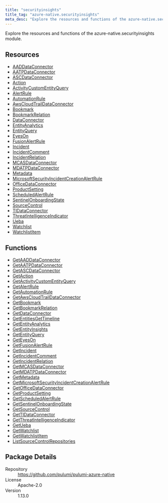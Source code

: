 ```yaml
---
title: "securityinsights"
title_tag: "azure-native.securityinsights"
meta_desc: "Explore the resources and functions of the azure-native.securityinsights module."
---
```


<!-- WARNING: this file was generated by Pulumi Docs Generator. -->
<!-- Do not edit by hand unless you're certain you know what you are doing! -->

Explore the resources and functions of the azure-native.securityinsights module.

<h2 id="resources">Resources</h2>
<ul class="api">
    <li><a href="aaddataconnector" title="AADDataConnector"><span class="symbol resource"></span>AADDataConnector</a></li>
    <li><a href="aatpdataconnector" title="AATPDataConnector"><span class="symbol resource"></span>AATPDataConnector</a></li>
    <li><a href="ascdataconnector" title="ASCDataConnector"><span class="symbol resource"></span>ASCDataConnector</a></li>
    <li><a href="action" title="Action"><span class="symbol resource"></span>Action</a></li>
    <li><a href="activitycustomentityquery" title="ActivityCustomEntityQuery"><span class="symbol resource"></span>ActivityCustomEntityQuery</a></li>
    <li><a href="alertrule" title="AlertRule"><span class="symbol resource"></span>AlertRule</a></li>
    <li><a href="automationrule" title="AutomationRule"><span class="symbol resource"></span>AutomationRule</a></li>
    <li><a href="awscloudtraildataconnector" title="AwsCloudTrailDataConnector"><span class="symbol resource"></span>AwsCloudTrailDataConnector</a></li>
    <li><a href="bookmark" title="Bookmark"><span class="symbol resource"></span>Bookmark</a></li>
    <li><a href="bookmarkrelation" title="BookmarkRelation"><span class="symbol resource"></span>BookmarkRelation</a></li>
    <li><a href="dataconnector" title="DataConnector"><span class="symbol resource"></span>DataConnector</a></li>
    <li><a href="entityanalytics" title="EntityAnalytics"><span class="symbol resource"></span>EntityAnalytics</a></li>
    <li><a href="entityquery" title="EntityQuery"><span class="symbol resource"></span>EntityQuery</a></li>
    <li><a href="eyeson" title="EyesOn"><span class="symbol resource"></span>EyesOn</a></li>
    <li><a href="fusionalertrule" title="FusionAlertRule"><span class="symbol resource"></span>FusionAlertRule</a></li>
    <li><a href="incident" title="Incident"><span class="symbol resource"></span>Incident</a></li>
    <li><a href="incidentcomment" title="IncidentComment"><span class="symbol resource"></span>IncidentComment</a></li>
    <li><a href="incidentrelation" title="IncidentRelation"><span class="symbol resource"></span>IncidentRelation</a></li>
    <li><a href="mcasdataconnector" title="MCASDataConnector"><span class="symbol resource"></span>MCASDataConnector</a></li>
    <li><a href="mdatpdataconnector" title="MDATPDataConnector"><span class="symbol resource"></span>MDATPDataConnector</a></li>
    <li><a href="metadata" title="Metadata"><span class="symbol resource"></span>Metadata</a></li>
    <li><a href="microsoftsecurityincidentcreationalertrule" title="MicrosoftSecurityIncidentCreationAlertRule"><span class="symbol resource"></span>MicrosoftSecurityIncidentCreationAlertRule</a></li>
    <li><a href="officedataconnector" title="OfficeDataConnector"><span class="symbol resource"></span>OfficeDataConnector</a></li>
    <li><a href="productsetting" title="ProductSetting"><span class="symbol resource"></span>ProductSetting</a></li>
    <li><a href="scheduledalertrule" title="ScheduledAlertRule"><span class="symbol resource"></span>ScheduledAlertRule</a></li>
    <li><a href="sentinelonboardingstate" title="SentinelOnboardingState"><span class="symbol resource"></span>SentinelOnboardingState</a></li>
    <li><a href="sourcecontrol" title="SourceControl"><span class="symbol resource"></span>SourceControl</a></li>
    <li><a href="tidataconnector" title="TIDataConnector"><span class="symbol resource"></span>TIDataConnector</a></li>
    <li><a href="threatintelligenceindicator" title="ThreatIntelligenceIndicator"><span class="symbol resource"></span>ThreatIntelligenceIndicator</a></li>
    <li><a href="ueba" title="Ueba"><span class="symbol resource"></span>Ueba</a></li>
    <li><a href="watchlist" title="Watchlist"><span class="symbol resource"></span>Watchlist</a></li>
    <li><a href="watchlistitem" title="WatchlistItem"><span class="symbol resource"></span>WatchlistItem</a></li>
</ul>

<h2 id="functions">Functions</h2>
<ul class="api">
    <li><a href="getaaddataconnector" title="GetAADDataConnector"><span class="symbol function"></span>GetAADDataConnector</a></li>
    <li><a href="getaatpdataconnector" title="GetAATPDataConnector"><span class="symbol function"></span>GetAATPDataConnector</a></li>
    <li><a href="getascdataconnector" title="GetASCDataConnector"><span class="symbol function"></span>GetASCDataConnector</a></li>
    <li><a href="getaction" title="GetAction"><span class="symbol function"></span>GetAction</a></li>
    <li><a href="getactivitycustomentityquery" title="GetActivityCustomEntityQuery"><span class="symbol function"></span>GetActivityCustomEntityQuery</a></li>
    <li><a href="getalertrule" title="GetAlertRule"><span class="symbol function"></span>GetAlertRule</a></li>
    <li><a href="getautomationrule" title="GetAutomationRule"><span class="symbol function"></span>GetAutomationRule</a></li>
    <li><a href="getawscloudtraildataconnector" title="GetAwsCloudTrailDataConnector"><span class="symbol function"></span>GetAwsCloudTrailDataConnector</a></li>
    <li><a href="getbookmark" title="GetBookmark"><span class="symbol function"></span>GetBookmark</a></li>
    <li><a href="getbookmarkrelation" title="GetBookmarkRelation"><span class="symbol function"></span>GetBookmarkRelation</a></li>
    <li><a href="getdataconnector" title="GetDataConnector"><span class="symbol function"></span>GetDataConnector</a></li>
    <li><a href="getentitiesgettimeline" title="GetEntitiesGetTimeline"><span class="symbol function"></span>GetEntitiesGetTimeline</a></li>
    <li><a href="getentityanalytics" title="GetEntityAnalytics"><span class="symbol function"></span>GetEntityAnalytics</a></li>
    <li><a href="getentityinsights" title="GetEntityInsights"><span class="symbol function"></span>GetEntityInsights</a></li>
    <li><a href="getentityquery" title="GetEntityQuery"><span class="symbol function"></span>GetEntityQuery</a></li>
    <li><a href="geteyeson" title="GetEyesOn"><span class="symbol function"></span>GetEyesOn</a></li>
    <li><a href="getfusionalertrule" title="GetFusionAlertRule"><span class="symbol function"></span>GetFusionAlertRule</a></li>
    <li><a href="getincident" title="GetIncident"><span class="symbol function"></span>GetIncident</a></li>
    <li><a href="getincidentcomment" title="GetIncidentComment"><span class="symbol function"></span>GetIncidentComment</a></li>
    <li><a href="getincidentrelation" title="GetIncidentRelation"><span class="symbol function"></span>GetIncidentRelation</a></li>
    <li><a href="getmcasdataconnector" title="GetMCASDataConnector"><span class="symbol function"></span>GetMCASDataConnector</a></li>
    <li><a href="getmdatpdataconnector" title="GetMDATPDataConnector"><span class="symbol function"></span>GetMDATPDataConnector</a></li>
    <li><a href="getmetadata" title="GetMetadata"><span class="symbol function"></span>GetMetadata</a></li>
    <li><a href="getmicrosoftsecurityincidentcreationalertrule" title="GetMicrosoftSecurityIncidentCreationAlertRule"><span class="symbol function"></span>GetMicrosoftSecurityIncidentCreationAlertRule</a></li>
    <li><a href="getofficedataconnector" title="GetOfficeDataConnector"><span class="symbol function"></span>GetOfficeDataConnector</a></li>
    <li><a href="getproductsetting" title="GetProductSetting"><span class="symbol function"></span>GetProductSetting</a></li>
    <li><a href="getscheduledalertrule" title="GetScheduledAlertRule"><span class="symbol function"></span>GetScheduledAlertRule</a></li>
    <li><a href="getsentinelonboardingstate" title="GetSentinelOnboardingState"><span class="symbol function"></span>GetSentinelOnboardingState</a></li>
    <li><a href="getsourcecontrol" title="GetSourceControl"><span class="symbol function"></span>GetSourceControl</a></li>
    <li><a href="gettidataconnector" title="GetTIDataConnector"><span class="symbol function"></span>GetTIDataConnector</a></li>
    <li><a href="getthreatintelligenceindicator" title="GetThreatIntelligenceIndicator"><span class="symbol function"></span>GetThreatIntelligenceIndicator</a></li>
    <li><a href="getueba" title="GetUeba"><span class="symbol function"></span>GetUeba</a></li>
    <li><a href="getwatchlist" title="GetWatchlist"><span class="symbol function"></span>GetWatchlist</a></li>
    <li><a href="getwatchlistitem" title="GetWatchlistItem"><span class="symbol function"></span>GetWatchlistItem</a></li>
    <li><a href="listsourcecontrolrepositories" title="ListSourceControlRepositories"><span class="symbol function"></span>ListSourceControlRepositories</a></li>
</ul>

<h2 id="package-details">Package Details</h2>
<dl class="package-details">
	<dt>Repository</dt>
	<dd><a href="https://github.com/pulumi/pulumi-azure-native">https://github.com/pulumi/pulumi-azure-native</a></dd>
	<dt>License</dt>
	<dd>Apache-2.0</dd>
	<dt>Version</dt>
	<dd>1.13.0</dd>
</dl>

